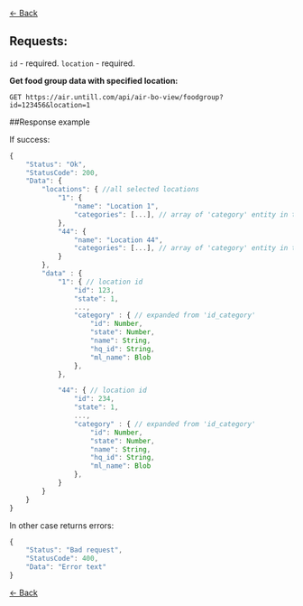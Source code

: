 [← Back](README.md)

## Requests:

`id` - required. 
`location` - required.

**Get food group data with specified location:**

```
GET https://air.untill.com/api/air-bo-view/foodgroup?id=123456&location=1
```

##Response example

If success:

```javascript
{
    "Status": "Ok",
    "StatusCode": 200,
    "Data": {
        "locations": { //all selected locations
            "1": {
                "name": "Location 1",
                "categories": [...], // array of 'category' entity in that location,
            },
            "44": {
                "name": "Location 44",
                "categories": [...], // array of 'category' entity in that location,
            }
        },
        "data" : {
            "1": { // location id
                "id": 123,
                "state": 1,
                ...,
                "category" : { // expanded from 'id_category'
                    "id": Number,
                    "state": Number,
                    "name": String,
                    "hq_id": String,
                    "ml_name": Blob
                },
            },

            "44": { // location id
                "id": 234,
                "state": 1,
                ...,
                "category" : { // expanded from 'id_category'
                    "id": Number,
                    "state": Number,
                    "name": String,
                    "hq_id": String,
                    "ml_name": Blob
                },
            }
        }
    }
}
```

In other case returns errors:

```javascript
{
    "Status": "Bad request",
    "StatusCode": 400,
    "Data": "Error text"
}
```

[← Back](README.md)